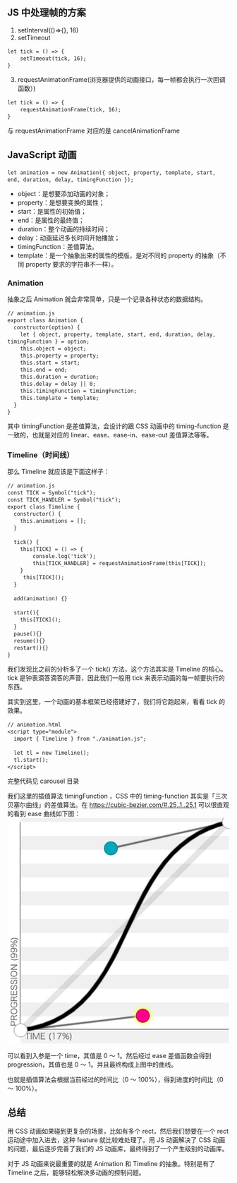 ## JS 中处理帧的方案

1. setInterval(()=>{}, 16)
2. setTimeout

```
let tick = () => {
	setTimeout(tick, 16);
}
```

3. requestAnimationFrame(浏览器提供的动画接口，每一帧都会执行一次回调函数）)

```
let tick = () => {
	requestAnimationFrame(tick, 16);
}
```

与 requestAnimationFrame 对应的是 cancelAnimationFrame

## JavaScript 动画

```
let animation = new Animation({ object, property, template, start, end, duration, delay, timingFunction });
```

- object：是想要添加动画的对象；
- property：是想要变换的属性；
- start：是属性的初始值；
- end：是属性的最终值；
- duration：整个动画的持续时间；
- delay：动画延迟多长时间开始播放；
- timingFunction：差值算法。
- template：是一个抽象出来的属性的模版，是对不同的 property 的抽象（不同 property 要求的字符串不一样）。

### Animation

抽象之后 Animation 就会非常简单，只是一个记录各种状态的数据结构。

```
// animation.js
export class Animation {
  constructor(option) {
    let { object, property, template, start, end, duration, delay, timingFunction } = option;
    this.object = object;
    this.property = property;
    this.start = start;
    this.end = end;
    this.duration = duration;
    this.delay = delay || 0;
    this.timingFunction = timingFunction;
    this.template = template;
  }
}
```

其中 timingFunction 是差值算法，会设计的跟 CSS 动画中的 timing-function 是一致的，也就是对应的 linear、ease、ease-in、ease-out 差值算法等等。

### Timeline（时间线）

那么 Timeline 就应该是下面这样子：

```
// animation.js
const TICK = Symbol("tick");
const TICK_HANDLER = Symbol("tick");
export class Timeline {
  constructor() {
    this.animations = [];
  }

  tick() {
    this[TICK] = () => {
        console.log('tick');
        this[TICK_HANDLER] = requestAnimationFrame(this[TICK]);
    }
     this[TICK]();
  }

  add(animation) {}

  start(){
    this[TICK]();
  }
  pause(){}
  resume(){}
  restart(){}
}
```

我们发现比之前的分析多了一个 tick() 方法，这个方法其实是 Timeline 的核心。tick 是钟表滴答滴答的声音，因此我们一般用 tick 来表示动画的每一帧要执行的东西。

其实到这里，一个动画的基本框架已经搭建好了，我们将它跑起来，看看 tick 的效果。

```
// animation.html
<script type="module">
  import { Timeline } from "./animation.js";

  let tl = new Timeline();
  tl.start();
</script>
```

完整代码见 carousel 目录

我们这里的插值算法 timingFunction ，CSS 中的 timing-function 其实是「三次贝塞尔曲线」的差值算法。在 https://cubic-bezier.com/#.25,.1,.25,1 可以很直观的看到 ease 曲线如下图：
![三次贝塞尔曲线](1.jpg)

可以看到入参是一个 time，其值是 0 ～ 1。然后经过 ease 差值函数会得到 progression，其值也是 0 ～ 1。并且最终构成上图中的曲线。

也就是插值算法会根据当前经过的时间比（0 ～ 100%），得到进度的时间比（0 ～ 100%）。

## 总结

用 CSS 动画如果碰到更复杂的场景，比如有多个 rect，然后我们想要在一个 rect 运动途中加入进去，这种 feature 就比较难处理了。用 JS 动画解决了 CSS 动画的问题，最后逐步完善了我们的 JS 动画库，最终得到了一个产生级别的动画库。

对于 JS 动画来说最重要的就是 Animation 和 Timeline 的抽象。特别是有了 Timeline 之后，能够轻松解决多动画的控制问题。

